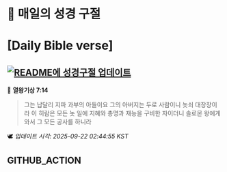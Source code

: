 # 🙏 매일의 성경 구절
# [Daily Bible verse]
## [![README에 성경구절 업데이트](https://github.com/DONGSUKA/first_test/actions/workflows/update-readme-bible.yml/badge.svg)](https://github.com/DONGSUKA/first_test/actions/workflows/update-readme-bible.yml)
<!-- START_BIBLE_VERSE -->
📖 **열왕기상 7:14**
> 그는 납달리 지파 과부의 아들이요 그의 아버지는 두로 사람이니 놋쇠 대장장이라 이 히람은 모든 놋 일에 지혜와 총명과 재능을 구비한 자이더니 솔로몬 왕에게 와서 그 모든 공사를 하니라

🕊️ _업데이트 시각: 2025-09-22 02:44:55 KST_
  <!-- END_BIBLE_VERSE -->
## GITHUB_ACTION
